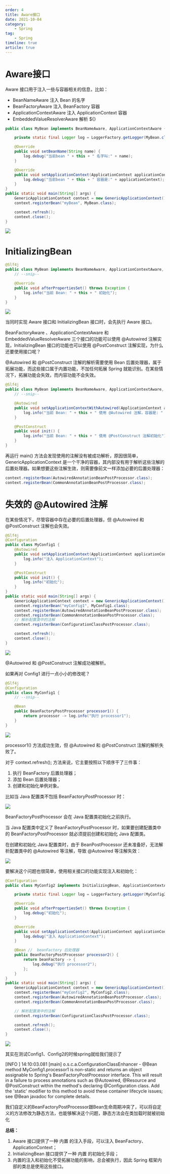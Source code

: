 ```yaml
---
order: 4
title: Aware接口
date: 2021-10-04
category: 
    - Spring
tag: 
    - Spring
timeline: true
article: true
---
```


# Aware接口

Aware 接口用于注入一些与容器相关的信息，比如：

- BeanNameAware 注入 Bean 的名字
- BeanFactoryAware 注入 BeanFactory 容器
- ApplicationContextAware 注入 ApplicationContext 容器
- EmbeddedValueResolverAware 解析 ${}

```java
public class MyBean implements BeanNameAware, ApplicationContextAware {

    private static final Logger log = LoggerFactory.getLogger(MyBean.class);

    @Override
    public void setBeanName(String name) {
        log.debug("当前bean " + this + " 名字叫:" + name);
    }

    @Override
    public void setApplicationContext(ApplicationContext applicationContext) throws BeansException {
        log.debug("当前bean " + this + " 容器是:" + applicationContext);
    }
}
public static void main(String[] args) {
    GenericApplicationContext context = new GenericApplicationContext();
    context.registerBean("myBean", MyBean.class);

    context.refresh();
    context.close();
}
```

![](https://raw.githubusercontent.com/du-mozzie/PicGo/master/images/1707877980523-3b5b79a1-7dd5-43d4-be79-2536dd622f4b.png)

# InitializingBean

```java
@Slf4j
public class MyBean implements BeanNameAware, ApplicationContextAware, InitializingBean {
    // --snip--

    @Override
    public void afterPropertiesSet() throws Exception {
        log.info("当前 Bean: " + this + " 初始化");
    }
}
```

![](https://raw.githubusercontent.com/du-mozzie/PicGo/master/images/1707878992152-a619d586-cbcc-45ee-b977-da10a107ed27.png)

当同时实现 Aware 接口和 InitializingBean 接口时，会先执行 Aware 接口。

BeanFactoryAware 、ApplicationContextAware 和 EmbeddedValueResolverAware 三个接口的功能可以使用 @Autowired 注解实现，InitializingBean 接口的功能也可以使用 @PostConstruct 注解实现，为什么还要使用接口呢？

@Autowired 和 @PostConstruct 注解的解析需要使用 Bean 后置处理器，属于拓展功能，而这些接口属于内置功能，不加任何拓展 Spring 就能识别。在某些情况下，拓展功能会失效，而内容功能不会失效。

```java
@Slf4j
public class MyBean implements BeanNameAware, ApplicationContextAware, InitializingBean {
   	// --snip--

    @Autowired
    public void setApplicationContextWithAutowired(ApplicationContext applicationContext) {
        log.info("当前 Bean: " + this + " 使用 @Autowired 注解，容器是: " + applicationContext);
    }

    @PostConstruct
    public void init() {
        log.info("当前 Bean: " + this + " 使用 @PostConstruct 注解初始化");
    }
}
```

再运行 main() 方法会发现使用的注解没有被成功解析，原因很简单，GenericApplicationContext 是一个干净的容器，其内部没有用于解析这些注解的后置处理器。如果想要这些注解生效，则需要像前文一样添加必要的后置处理器：

```java
context.registerBean(AutowiredAnnotationBeanPostProcessor.class);
context.registerBean(CommonAnnotationBeanPostProcessor.class);
```

# 失效的 @Autowired 注解

在某些情况下，尽管容器中存在必要的后置处理器，但 @Autowired 和 @PostConstruct 注解也会失效。

```java
@Slf4j
@Configuration
public class MyConfig1 {
    @Autowired
    public void setApplicationContext(ApplicationContext applicationContext) {
        log.info("注入 ApplicationContext");
    }

    @PostConstruct
    public void init() {
        log.info("初始化");
    }
}
public static void main(String[] args) {
    GenericApplicationContext context = new GenericApplicationContext();
    context.registerBean("myConfig1", MyConfig1.class);
    context.registerBean(AutowiredAnnotationBeanPostProcessor.class);
    context.registerBean(CommonAnnotationBeanPostProcessor.class);
    // 解析配置类中的注解
    context.registerBean(ConfigurationClassPostProcessor.class);

    context.refresh();
    context.close();
}
```

![](https://raw.githubusercontent.com/du-mozzie/PicGo/master/images/1707890960872-e1ad814c-2695-4a88-96ec-137749ec21fb.png)

@Autowired 和 @PostConstruct 注解成功被解析。

如果再对 Config1 进行一点小小的修改呢？

```java
@Slf4j
@Configuration
public class MyConfig1 {
    // --snip--

    @Bean
    public BeanFactoryPostProcessor processor1() {
        return processor -> log.info("执行 processor1");
    }
}
```

![](https://raw.githubusercontent.com/du-mozzie/PicGo/master/images/1707891037131-c0f09cc4-ef55-4896-a210-0760616211b3.png)

processor1() 方法成功生效，但 @Autowired 和 @PostConstruct 注解的解析失败了。

对于 context.refresh(); 方法来说，它主要按照以下顺序干了三件事：

1. 执行 BeanFactory 后置处理器；
2. 添加 Bean 后置处理器；
3. 创建和初始化单例对象。

比如当 Java 配置类不包括 BeanFactoryPostProcessor 时：

![](https://raw.githubusercontent.com/du-mozzie/PicGo/master/images/1707891130633-0b7049c8-0334-4946-a614-3629d04361b4.png)

BeanFactoryPostProcessor 会在 Java 配置类初始化之前执行。

当 Java 配置类中定义了 BeanFactoryPostProcessor 时，如果要创建配置类中的 BeanFactoryPostProcessor 就必须提前创建和初始化 Java 配置类。

在创建和初始化 Java 配置类时，由于 BeanPostProcessor 还未准备好，无法解析配置类中的 @Autowired 等注解，导致 @Autowired 等注解失效：

![](https://raw.githubusercontent.com/du-mozzie/PicGo/master/images/1707891168662-432b200e-7f4d-4d51-95c3-db56f64f6fea.png)

要解决这个问题也很简单，使用相关接口的功能实现注入和初始化：

```java
@Configuration
public class MyConfig2 implements InitializingBean, ApplicationContextAware {

    private static final Logger log = LoggerFactory.getLogger(MyConfig2.class);

    @Override
    public void afterPropertiesSet() throws Exception {
        log.debug("初始化");
    }

    @Override
    public void setApplicationContext(ApplicationContext applicationContext) throws BeansException {
        log.debug("注入 ApplicationContext");
    }

    @Bean //  beanFactory 后处理器
    public BeanFactoryPostProcessor processor2() {
        return beanFactory -> {
            log.debug("执行 processor2");
        };
    }
}
public static void main(String[] args) {
    GenericApplicationContext context = new GenericApplicationContext();
    context.registerBean("myConfig2", MyConfig2.class);
    context.registerBean(AutowiredAnnotationBeanPostProcessor.class);
    context.registerBean(CommonAnnotationBeanPostProcessor.class);

    // 解析配置类中的注解
    context.registerBean(ConfigurationClassPostProcessor.class);

    context.refresh();
    context.close();
}
```

![](https://raw.githubusercontent.com/du-mozzie/PicGo/master/images/1707891525899-12ec539f-959b-45dd-a46c-ba07c94f77ad.png)

其实在测试Config1、Config2的时候spring就给我们提示了

[INFO ] 14:10:03.081 [main] o.s.c.a.ConfigurationClassEnhancer - @Bean method MyConfig1.processor1 is non-static and returns an object assignable to Spring's BeanFactoryPostProcessor interface. This will result in a failure to process annotations such as @Autowired, @Resource and @PostConstruct within the method's declaring @Configuration class. Add the 'static' modifier to this method to avoid these container lifecycle issues; see @Bean javadoc for complete details. 

我们自定义的BeanFactoryPostProcessor跟Bean生命周期冲突了，可以将自定义的方法修改为静态方法，也能够解决这个问题，静态方法会在类加载时就被初始化

**总结：**

1. Aware 接口提供了一种 内置 的注入手段，可以注入 BeanFactory、ApplicationContext；
2. InitializingBean 接口提供了一种 内置 的初始化手段；
3. 内置的注入和初始化不受拓展功能的影响，总会被执行，因此 Spring 框架内部的类总是使用这些接口。
